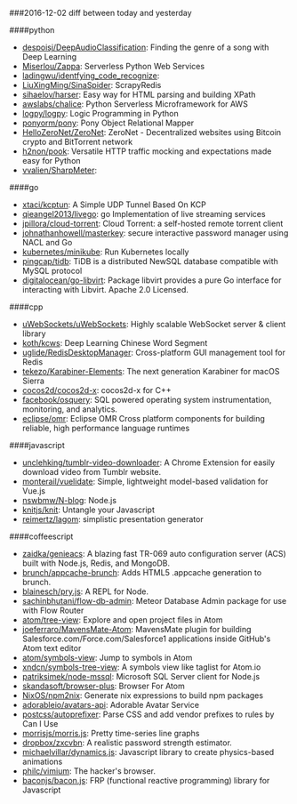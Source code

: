 ###2016-12-02
diff between today and yesterday

####python
* [despoisj/DeepAudioClassification](https://github.com/despoisj/DeepAudioClassification): Finding the genre of a song with Deep Learning
* [Miserlou/Zappa](https://github.com/Miserlou/Zappa): Serverless Python Web Services
* [ladingwu/identfying_code_recognize](https://github.com/ladingwu/identfying_code_recognize): 
* [LiuXingMing/SinaSpider](https://github.com/LiuXingMing/SinaSpider): ScrapyRedis
* [sihaelov/harser](https://github.com/sihaelov/harser): Easy way for HTML parsing and building XPath
* [awslabs/chalice](https://github.com/awslabs/chalice): Python Serverless Microframework for AWS
* [logpy/logpy](https://github.com/logpy/logpy): Logic Programming in Python
* [ponyorm/pony](https://github.com/ponyorm/pony): Pony Object Relational Mapper
* [HelloZeroNet/ZeroNet](https://github.com/HelloZeroNet/ZeroNet): ZeroNet - Decentralized websites using Bitcoin crypto and BitTorrent network
* [h2non/pook](https://github.com/h2non/pook): Versatile HTTP traffic mocking and expectations made easy for Python
* [vvalien/SharpMeter](https://github.com/vvalien/SharpMeter): 

####go
* [xtaci/kcptun](https://github.com/xtaci/kcptun): A Simple UDP Tunnel Based On KCP
* [qieangel2013/livego](https://github.com/qieangel2013/livego): go Implementation of live streaming services
* [jpillora/cloud-torrent](https://github.com/jpillora/cloud-torrent): Cloud Torrent: a self-hosted remote torrent client
* [johnathanhowell/masterkey](https://github.com/johnathanhowell/masterkey): secure interactive password manager using NACL and Go
* [kubernetes/minikube](https://github.com/kubernetes/minikube): Run Kubernetes locally
* [pingcap/tidb](https://github.com/pingcap/tidb): TiDB is a distributed NewSQL database compatible with MySQL protocol
* [digitalocean/go-libvirt](https://github.com/digitalocean/go-libvirt): Package libvirt provides a pure Go interface for interacting with Libvirt. Apache 2.0 Licensed.

####cpp
* [uWebSockets/uWebSockets](https://github.com/uWebSockets/uWebSockets): Highly scalable WebSocket server & client library
* [koth/kcws](https://github.com/koth/kcws): Deep Learning Chinese Word Segment
* [uglide/RedisDesktopManager](https://github.com/uglide/RedisDesktopManager):  Cross-platform GUI management tool for Redis
* [tekezo/Karabiner-Elements](https://github.com/tekezo/Karabiner-Elements): The next generation Karabiner for macOS Sierra
* [cocos2d/cocos2d-x](https://github.com/cocos2d/cocos2d-x): cocos2d-x for C++
* [facebook/osquery](https://github.com/facebook/osquery): SQL powered operating system instrumentation, monitoring, and analytics.
* [eclipse/omr](https://github.com/eclipse/omr): Eclipse OMR Cross platform components for building reliable, high performance language runtimes

####javascript
* [unclehking/tumblr-video-downloader](https://github.com/unclehking/tumblr-video-downloader): A Chrome Extension for easily download video from Tumblr website.
* [monterail/vuelidate](https://github.com/monterail/vuelidate): Simple, lightweight model-based validation for Vue.js
* [nswbmw/N-blog](https://github.com/nswbmw/N-blog):  Node.js
* [knitjs/knit](https://github.com/knitjs/knit):  Untangle your Javascript
* [reimertz/lagom](https://github.com/reimertz/lagom):  simplistic presentation generator

####coffeescript
* [zaidka/genieacs](https://github.com/zaidka/genieacs): A blazing fast TR-069 auto configuration server (ACS) built with Node.js, Redis, and MongoDB.
* [brunch/appcache-brunch](https://github.com/brunch/appcache-brunch): Adds HTML5 .appcache generation to brunch.
* [blainesch/pry.js](https://github.com/blainesch/pry.js):  A REPL for Node.
* [sachinbhutani/flow-db-admin](https://github.com/sachinbhutani/flow-db-admin): Meteor Database Admin package for use with Flow Router
* [atom/tree-view](https://github.com/atom/tree-view): Explore and open project files in Atom
* [joeferraro/MavensMate-Atom](https://github.com/joeferraro/MavensMate-Atom): MavensMate plugin for building Salesforce.com/Force.com/Salesforce1 applications inside GitHub's Atom text editor
* [atom/symbols-view](https://github.com/atom/symbols-view): Jump to symbols in Atom
* [xndcn/symbols-tree-view](https://github.com/xndcn/symbols-tree-view): A symbols view like taglist for Atom.io
* [patriksimek/node-mssql](https://github.com/patriksimek/node-mssql): Microsoft SQL Server client for Node.js
* [skandasoft/browser-plus](https://github.com/skandasoft/browser-plus): Browser For Atom
* [NixOS/npm2nix](https://github.com/NixOS/npm2nix): Generate nix expressions to build npm packages
* [adorableio/avatars-api](https://github.com/adorableio/avatars-api): Adorable Avatar Service
* [postcss/autoprefixer](https://github.com/postcss/autoprefixer): Parse CSS and add vendor prefixes to rules by Can I Use
* [morrisjs/morris.js](https://github.com/morrisjs/morris.js): Pretty time-series line graphs
* [dropbox/zxcvbn](https://github.com/dropbox/zxcvbn): A realistic password strength estimator.
* [michaelvillar/dynamics.js](https://github.com/michaelvillar/dynamics.js): Javascript library to create physics-based animations
* [philc/vimium](https://github.com/philc/vimium): The hacker's browser.
* [baconjs/bacon.js](https://github.com/baconjs/bacon.js): FRP (functional reactive programming) library for Javascript
